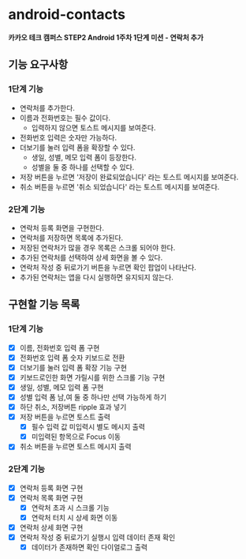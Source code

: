 # android-contacts
**카카오 테크 캠퍼스 STEP2 Android 1주차 1단계 미션 - 연락처 추가**
## 기능 요구사항
### 1단계 기능
- 연락처를 추가한다.
- 이름과 전화번호는 필수 값이다.
  - 입력하지 않으면 토스트 메시지를 보여준다.
- 전화번호 입력은 숫자만 가능하다.
- 더보기를 눌러 입력 폼을 확장할 수 있다.
  - 생일, 성별, 메모 입력 폼이 등장한다.
  - 성별을 둘 중 하나를 선택할 수 있다.
- 저장 버튼을 누르면 '저장이 완료되었습니다' 라는 토스트 메시지를 보여준다.
- 취소 버튼을 누르면 '취소 되었습니다' 라는 토스트 메시지를 보여준다.
### 2단계 기능
- 연락처 등록 화면을 구현한다.
- 연락처를 저장하면 목록에 추가된다.
- 저장된 연락처가 많을 경우 목록은 스크롤 되어야 한다.
- 추가된 연락처를 선택하여 상세 화면을 볼 수 있다.
- 연락처 작성 중 뒤로가기 버튼을 누르면 확인 팝업이 나타난다.
- 추가된 연락처는 앱을 다시 실행하면 유지되지 않는다.

## 구현할 기능 목록
### 1단계 기능
- [x] 이름, 전화번호 입력 폼 구현
- [x] 전화번호 입력 폼 숫자 키보드로 전환
- [x] 더보기를 눌러 입력 폼 확장 기능 구현
- [x] 키보드로인한 화면 가릴시를 위한 스크롤 기능 구현
- [x] 생일, 성별, 메모 입력 폼 구현
- [x] 성별 입력 폼 남,여 둘 중 하나만 선택 가능하게 하기
- [x] 하단 취소, 저장버튼 ripple 효과 넣기
- [x] 저장 버튼을 누르면 토스트 출력
  - [x] 필수 입력 값 미입력시 별도 메시지 출력
  - [x] 미입력된 항목으로 Focus 이동
- [x] 취소 버튼을 누르면 토스트 메시지 출력
### 2단계 기능
- [x] 연락처 등록 화면 구현
- [x] 연락처 목록 화면 구현
  - [x] 연락처 초과 시 스크롤 기능
  - [x] 연락처 터치 시 상세 화면 이동
- [x] 연락처 상세 화면 구현
- [x] 연락처 작성 중 뒤로가기 실행시 입력 데이터 존재 확인
  - [x] 데이터가 존재하면 확인 다이얼로그 출력